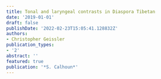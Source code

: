 ```yaml
---
title: Tonal and laryngeal contrasts in Diaspora Tibetan
date: '2019-01-01'
draft: false
publishDate: '2022-02-23T15:05:41.128832Z'
authors:
- Christopher Geissler
publication_types:
- '2'
abstract: ''
featured: true
publication: '*S. Calhoun*'
---
```


